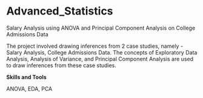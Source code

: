 # Advanced_Statistics
Salary Analysis using ANOVA and Principal Component Analysis on College Admissions Data

The project involved drawing inferences from 2 case studies, namely - Salary Analysis, College Admissions Data. The concepts of Exploratory Data Analysis, Analysis of Variance, and Principal Component Analysis are used to draw inferences from these case studies.

**Skills and Tools**

ANOVA, EDA, PCA

